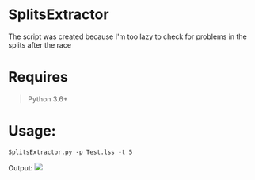 # SplitsExtractor
The script was created because I'm too lazy to check for problems in the splits after the race

# Requires
> Python 3.6+

# Usage:
`SplitsExtractor.py -p Test.lss -t 5`

Output:
![](https://i.imgur.com/x3COZXS.png?1)